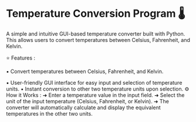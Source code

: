 # Temperature Conversion Program 🌡️
A simple and intuitive GUI-based temperature converter built with Python. This allows users to convert temperatures between Celsius, Fahrenheit, and Kelvin.


⭐ Features :


▪️ Convert temperatures between Celsius, Fahrenheit, and Kelvin.


▪️ User-friendly GUI interface for easy input and selection of temperature units.
▪️ Instant conversion to other two temperature units upon selection.
⚙️ How it Works :
➜ Enter a temperature value in the input field.
➜ Select the unit of the input temperature (Celsius, Fahrenheit, or Kelvin).
➜ The converter will automatically calculate and display the equivalent temperatures in the other two units.
